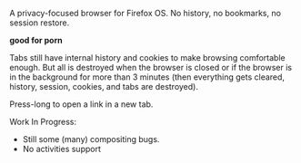 A privacy-focused browser for Firefox OS.
No history, no bookmarks, no session restore.

**good for porn**

Tabs still have internal history and cookies to
make browsing comfortable enough. But all is destroyed
when the browser is closed or if the browser is in the
background for more than 3 minutes (then everything gets
cleared, history, session, cookies, and tabs are destroyed).

Press-long to open a link in a new tab.

Work In Progress:
* Still some (many) compositing bugs.
* No activities support
